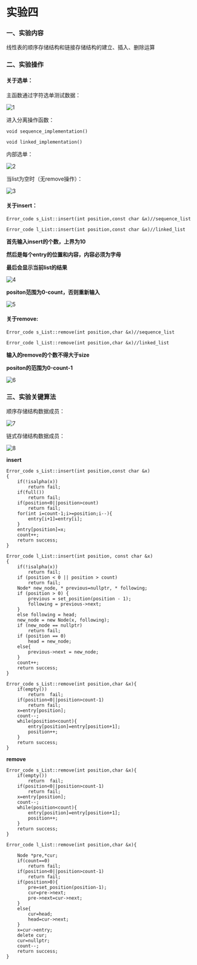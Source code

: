 # 实验四

### 一、实验内容

线性表的顺序存储结构和链接存储结构的建立、插入、删除运算

### 二、实验操作



#### 关于选单：

主函数通过字符选单测试数据：

![1](/Users/hansen/Desktop/1.tiff)

进入分离操作函数：

```
void sequence_implementation()

void linked_implementation()
```

内部选单：

![2](/Users/hansen/Desktop/2.png)

当list为空时（无remove操作）：

![3](/Users/hansen/Desktop/3.png)

#### 关于insert：

```
Error_code s_List::insert(int position,const char &x)//sequence_list

Error_code l_List::insert(int position,const char &x)//linked_list
```

**首先输入insert的个数，上界为10**

**然后是每个entry的位置和内容，内容必须为字母**

**最后会显示当前list的结果**

![4](/Users/hansen/Desktop/4.png)

**positon范围为0-count，否则重新输入**

![5](/Users/hansen/Desktop/5.png)





#### 关于remove:

```
Error_code s_List::remove(int position,char &x)//sequence_list

Error_code l_List::remove(int position,char &x)//linked_list
```

**输入的remove的个数不得大于size**

**positon的范围为0-count-1**

![6](/Users/hansen/Desktop/6.png)





### 三、实验关键算法

顺序存储结构数据成员：

![7](/Users/hansen/Desktop/7.png)

链式存储结构数据成员：

![8](/Users/hansen/Desktop/8.png)

**insert**

```
Error_code s_List::insert(int position,const char &x)
{
    if(!isalpha(x))
        return fail;
    if(full())
        return fail;
    if(position<0||position>count)
        return fail;
    for(int i=count-1;i>=position;i--){
        entry[i+1]=entry[i];
    }
    entry[position]=x;
    count++;
    return success;
}

```

```
Error_code l_List::insert(int position, const char &x)
{
    if(!isalpha(x))
        return fail;
    if (position < 0 || position > count)
        return fail;
    Node* new_node, * previous=nullptr, * following;
    if (position > 0) {
        previous = set_position(position - 1);
        following = previous->next;
    }
    else following = head;
    new_node = new Node(x, following);
    if (new_node == nullptr)
        return fail;
    if (position == 0)
        head = new_node;
    else{
        previous->next = new_node;
    }
    count++;
    return success;
}
```

```
Error_code s_List::remove(int position,char &x){
    if(empty())
        return  fail;
    if(position<0||position>count-1)
        return fail;
    x=entry[position];
    count--;
    while(position<count){
        entry[position]=entry[position+1];
        position++;
    }
    return success;
}
```





**remove**

```
Error_code s_List::remove(int position,char &x){
    if(empty())
        return  fail;
    if(position<0||position>count-1)
        return fail;
    x=entry[position];
    count--;
    while(position<count){
        entry[position]=entry[position+1];
        position++;
    }
    return success;
}
```

```
Error_code l_List::remove(int position,char &x){

    Node *pre,*cur;
    if(count==0)
        return fail;
    if(position<0||position>count-1)
        return fail;
    if(position>0){
        pre=set_position(position-1);
        cur=pre->next;
        pre->next=cur->next;
    }
    else{
        cur=head;
        head=cur->next;
    }
    x=cur->entry;
    delete cur;
    cur=nullptr;
    count--;
    return success;
}

```


